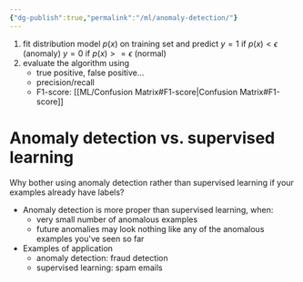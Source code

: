 ```yaml
---
{"dg-publish":true,"permalink":"/ml/anomaly-detection/"}
---
```


1. fit distribution model $p(x)$ on training set and predict
$y = 1$ if $p(x) < \epsilon$ (anomaly)
$y = 0$ if $p(x) >= \epsilon$ (normal)
2. evaluate the algorithm using
	- true positive, false positive...
	- precision/recall
	- F1-score: [[ML/Confusion Matrix#F1-score\|Confusion Matrix#F1-score]]

# Anomaly detection vs. supervised learning
Why bother using anomaly detection rather than supervised learning if your examples already have labels?
- Anomaly detection is more proper than supervised learning, when:
	- very small number of anomalous examples
	- future anomalies may look nothing like any of the anomalous examples you've seen so far
- Examples of application
	- anomaly detection: fraud detection
	- supervised learning: spam emails
